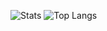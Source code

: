 ![Stats](https://github-readme-stats.vercel.app/api?username=pirata-theBest&title_color=246bce&text_color=ffffff&bg_color=000000&include_all_commits=true&hide_border=true&hide_title=true)
![Top Langs](https://github-readme-stats.vercel.app/api/top-langs/?username=pirata-theBest&layout=compact&title_color=246bce&text_color=ffffff&bg_color=000000&hide_border=true)


<!---- 👋 Oi, eu sou o @pirata-theBest
- 👀 Estou interessado em melhorar
- 📫 Como me alcançar ...--->

<!---
pirata-theBest/pirata-theBest is a ✨ special ✨ repository because its `README.md` (this file) appears on your GitHub profile.
You can click the Preview link to take a look at your changes.
--->
